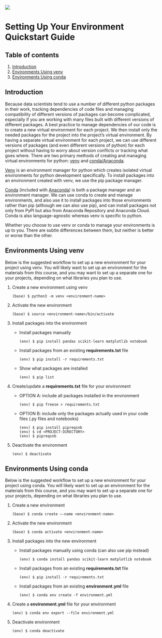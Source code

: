 ![](https://storage.googleapis.com/aipi_datasets/Duke-AIPI-Logo.png)

# Setting Up Your Environment Quickstart Guide

## Table of contents

1. [Introduction](#introduction)
2. [Environments Using venv](#environments-using-venv)
3. [Environments Using conda](#environments-using-conda)

## Introduction

Because data scientists tend to use a number of different python packages in their work, tracking dependencies of code files and managing compatibility of different versions of packages can become complicated, especially if you are working with many files built with different versions of different packages.  A best practice to manage dependencies of our code is to create a new virtual environment for each project.  We then install only the needed packages for the project into the project’s virtual environment.  By having a separate virtual environment for each project, we can use different versions of packages (and even different versions of python) for each project without having to worry about version conflicts or tracking what goes where.  There are two primary methods of creating and managing virtual environments for python: [venv](https://docs.python.org/3/library/venv.html) and [conda/Anaconda](https://docs.conda.io/en/latest/).

[Venv](https://docs.python.org/3/library/venv.html) is an environment manager for python which creates isolated virtual environments for python development specifically.  To install packages into an environment created with venv, we use the pip package manager.

[Conda](https://docs.conda.io/en/latest/) (included with [Anaconda](https://www.anaconda.com/products/individual)) is both a package manager and an environment manager.  We can use conda to create and manage environments, and also use it to install packages into those environments rather than pip (although we can also use pip), and can install packages not only from PyPI but also from Anaconda Repository and Anaconda Cloud.  Conda is also language-agnostic whereas venv is specific to python.

Whether you choose to use venv or conda to manage your environments is up to you.  There are subtle differences between them, but neither is better or worse than the other.

## Environments Using venv
Below is the suggested workflow to set up a new environment for your project using venv.  You will likely want to set up an environment for the materials from this course, and you may want to set up a separate one for your projects, depending on what libraries you plan to use.

1) Create a new environment using venv  
    ```
    (base) $ python3 -m venv <environment-name>
    ```

2) Activate the new environment  
    ```
    (base) $ source <environment-name>/bin/activate
    ```

3) Install packages into the environment  
    - Install packages manually  
        ```
        (env) $ pip install pandas scikit-learn matplotlib notebook
        ```  

    - Install packages from an existing **requirements.txt** file  
        ```
        (env) $ pip install -r requirements.txt
        ```

    - Show what packages are installed  
        ```
        (env) $ pip list
        ```

4) Create/update a **requirements.txt** file for your environment  
    - OPTION A: include all packages installed in the environment
        ```
        (env) $ pip freeze > requirements.txt
        ```

    - OPTION B: include only the packages actually used in your code files (.py files and notebooks)  
        ```
        (env) $ pip install pipreqsnb
        (env) $ cd <PROJECT-DIRECTORY>
        (env) $ pipreqsnb
        ```

5) Deactivate the environment  
    ```
    (env) $ deactivate
    ```

## Environments Using conda
Below is the suggested workflow to set up a new environment for your project using conda.  You will likely want to set up an environment for the materials from this course, and you may want to set up a separate one for your projects, depending on what libraries you plan to use.

1) Create a new environment
    ```
    (base) $ conda create –-name <environment-name>
    ```

2) Activate the new environment
    ```
    (base) $ conda activate <environment-name>
    ```

3) Install packages into the new environment  

    - Install packages manually using conda (can also use pip instead)  
        ```
        (env) $ conda install pandas scikit-learn matplotlib notebook
        ```

    - Install packages from an existing **requirements.txt** file
        ```
        (env) $ pip install -r requirements.txt
        ```
    
    - Install packages from an existing **environment.yml** file
        ```
        (env) $ conda env create -f environment.yml
        ```

4) Create a **environment.yml** file for your environment
    ```
    (env) $ conda env export --file environment.yml
    ```

5) Deactivate environment
    ```
    (env) $ conda deactivate
    ```